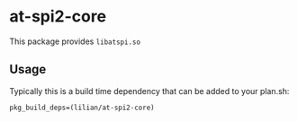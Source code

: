 # at-spi2-core

This package provides `libatspi.so`

## Usage

Typically this is a build time dependency that can be added to your
plan.sh:

    pkg_build_deps=(lilian/at-spi2-core)
